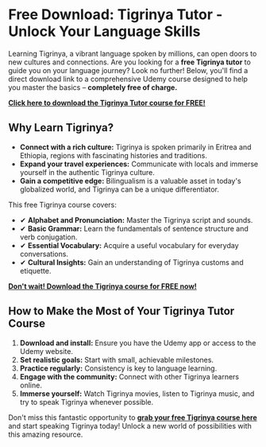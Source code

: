 # Free Download: Tigrinya Tutor - Unlock Your Language Skills

Learning Tigrinya, a vibrant language spoken by millions, can open doors to new cultures and connections. Are you looking for a **free Tigrinya tutor** to guide you on your language journey? Look no further! Below, you'll find a direct download link to a comprehensive Udemy course designed to help you master the basics – **completely free of charge.**

[**Click here to download the Tigrinya Tutor course for FREE!**](https://udemywork.com/tigrinya-tutor)

## Why Learn Tigrinya?

*   **Connect with a rich culture:** Tigrinya is spoken primarily in Eritrea and Ethiopia, regions with fascinating histories and traditions.
*   **Expand your travel experiences:** Communicate with locals and immerse yourself in the authentic Tigrinya culture.
*   **Gain a competitive edge:** Bilingualism is a valuable asset in today's globalized world, and Tigrinya can be a unique differentiator.

This free Tigrinya course covers:

*   ✔ **Alphabet and Pronunciation:** Master the Tigrinya script and sounds.
*   ✔ **Basic Grammar:** Learn the fundamentals of sentence structure and verb conjugation.
*   ✔ **Essential Vocabulary:** Acquire a useful vocabulary for everyday conversations.
*   ✔ **Cultural Insights:** Gain an understanding of Tigrinya customs and etiquette.

[**Don't wait! Download the Tigrinya course for FREE now!**](https://udemywork.com/tigrinya-tutor)

## How to Make the Most of Your Tigrinya Tutor Course

1.  **Download and install:** Ensure you have the Udemy app or access to the Udemy website.
2.  **Set realistic goals:** Start with small, achievable milestones.
3.  **Practice regularly:** Consistency is key to language learning.
4.  **Engage with the community:** Connect with other Tigrinya learners online.
5.  **Immerse yourself:** Watch Tigrinya movies, listen to Tigrinya music, and try to speak Tigrinya whenever possible.

Don't miss this fantastic opportunity to **[grab your free Tigrinya course here](https://udemywork.com/tigrinya-tutor)** and start speaking Tigrinya today! Unlock a new world of possibilities with this amazing resource.

